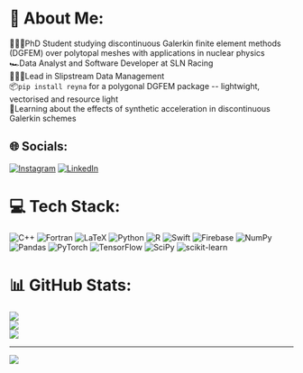 # 💫 About Me:
👨🏻‍🎓PhD Student studying discontinuous Galerkin finite element methods (DGFEM) over polytopal meshes with applications in nuclear physics<br>
🏎️Data Analyst and Software Developer at SLN Racing<br>
🧑🏻‍💻Lead in Slipstream Data Management<br>
📦`pip install reyna` for a polygonal DGFEM package -- lightwight, vectorised and resource light<br>
🌱Learning about the effects of synthetic acceleration in discontinuous Galerkin schemes

## 🌐 Socials:
[![Instagram](https://img.shields.io/badge/Instagram-%23E4405F.svg?logo=Instagram&logoColor=white)](https://instagram.com/mattevs24) [![LinkedIn](https://img.shields.io/badge/LinkedIn-%230077B5.svg?logo=linkedin&logoColor=white)](https://linkedin.com/in/www.linkedin.com/in/matthew-evans-013b2224a) 

# 💻 Tech Stack:
![C++](https://img.shields.io/badge/c++-%2300599C.svg?style=for-the-badge&logo=c%2B%2B&logoColor=white) ![Fortran](https://img.shields.io/badge/Fortran-%23734F96.svg?style=for-the-badge&logo=fortran&logoColor=white) ![LaTeX](https://img.shields.io/badge/latex-%23008080.svg?style=for-the-badge&logo=latex&logoColor=white) ![Python](https://img.shields.io/badge/python-3670A0?style=for-the-badge&logo=python&logoColor=ffdd54) ![R](https://img.shields.io/badge/r-%23276DC3.svg?style=for-the-badge&logo=r&logoColor=white) ![Swift](https://img.shields.io/badge/swift-F54A2A?style=for-the-badge&logo=swift&logoColor=white) ![Firebase](https://img.shields.io/badge/firebase-%23039BE5.svg?style=for-the-badge&logo=firebase) ![NumPy](https://img.shields.io/badge/numpy-%23013243.svg?style=for-the-badge&logo=numpy&logoColor=white) ![Pandas](https://img.shields.io/badge/pandas-%23150458.svg?style=for-the-badge&logo=pandas&logoColor=white) ![PyTorch](https://img.shields.io/badge/PyTorch-%23EE4C2C.svg?style=for-the-badge&logo=PyTorch&logoColor=white) ![TensorFlow](https://img.shields.io/badge/TensorFlow-%23FF6F00.svg?style=for-the-badge&logo=TensorFlow&logoColor=white) ![SciPy](https://img.shields.io/badge/SciPy-%230C55A5.svg?style=for-the-badge&logo=scipy&logoColor=%white) ![scikit-learn](https://img.shields.io/badge/scikit--learn-%23F7931E.svg?style=for-the-badge&logo=scikit-learn&logoColor=white)
# 📊 GitHub Stats:
![](https://github-readme-stats.vercel.app/api?username=mattevs24&theme=gotham&hide_border=false&include_all_commits=true&count_private=true)<br/>
![](https://github-readme-streak-stats.herokuapp.com/?user=mattevs24&theme=gotham&hide_border=false)<br/>
![](https://github-readme-stats.vercel.app/api/top-langs/?username=mattevs24&theme=gotham&hide_border=false&include_all_commits=true&count_private=true&layout=compact)

---
[![](https://visitcount.itsvg.in/api?id=mattevs24&icon=0&color=0)](https://visitcount.itsvg.in)

<!-- Proudly created with GPRM ( https://gprm.itsvg.in ) -->
